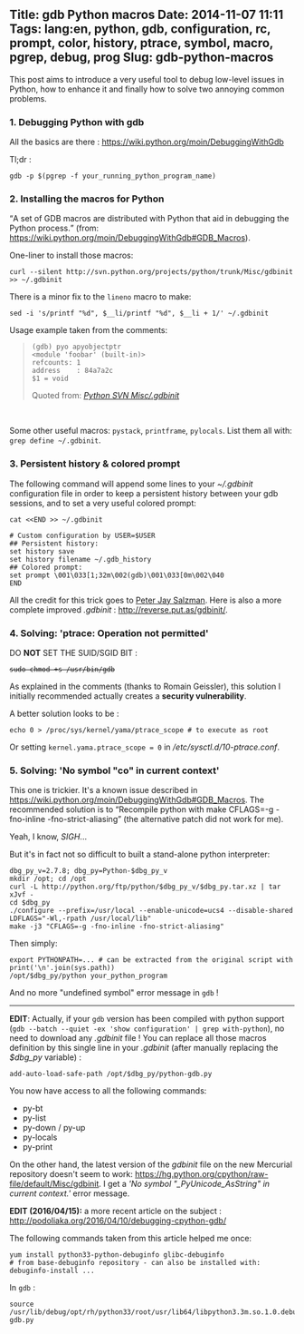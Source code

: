 Title: gdb Python macros
Date: 2014-11-07 11:11
Tags: lang:en, python, gdb, configuration, rc, prompt, color, history, ptrace, symbol, macro, pgrep, debug, prog
Slug: gdb-python-macros
---
This post aims to introduce a very useful tool to debug low-level issues in Python, how to enhance it and finally how to solve two annoying common problems.

### 1. Debugging Python with gdb
All the basics are there : https://wiki.python.org/moin/DebuggingWithGdb

Tl;dr :
```
gdb -p $(pgrep -f your_running_python_program_name)
```

### 2. Installing the macros for Python
<q>A set of GDB macros are distributed with Python that aid in debugging the Python process.</q> (from: https://wiki.python.org/moin/DebuggingWithGdb#GDB_Macros).

One-liner to install those macros:
```
curl --silent http://svn.python.org/projects/python/trunk/Misc/gdbinit >> ~/.gdbinit
```

There is a minor fix to the `lineno` macro to make:
```
sed -i 's/printf "%d", $__li/printf "%d", $__li + 1/' ~/.gdbinit
```

Usage example taken from the comments:

<blockquote>
<pre><code>(gdb) pyo apyobjectptr
&lt;module 'foobar' (built-in)&gt;
refcounts: 1
address    : 84a7a2c
$1 = void
</code></pre>
Quoted from: <cite><a href="http://svn.python.org/projects/python/trunk/Misc/gdbinit">Python SVN Misc/.gdbinit</a></cite>
</blockquote><br>

Some other useful macros: `pystack`, `printframe`, `pylocals`.
List them all with: `grep define ~/.gdbinit`.

### 3. Persistent history & colored prompt
The following command will append some lines to your _~/.gdbinit_ configuration file in order to keep a persistent history between your gdb sessions, and to set a very useful colored prompt:

```
cat <<END >> ~/.gdbinit

# Custom configuration by USER=$USER
## Persistent history:
set history save
set history filename ~/.gdb_history
## Colored prompt:
set prompt \001\033[1;32m\002(gdb)\001\033[0m\002\040
END
```

All the credit for this trick goes to [Peter Jay Salzman](http://web.archive.org/web/20140831120136/http://dirac.org/linux/gdb/03-Initialization,_Listing,_And_Running.php#the%3Ctt%3E.gdbinit%3C/tt%3Efile).
Here is also a more complete improved _.gdbinit_ : http://reverse.put.as/gdbinit/.

### 4. Solving: 'ptrace: Operation not permitted'

DO **NOT** SET THE SUID/SGID BIT :
<pre><code><del style="text-decoration: line-through;">sudo chmod +s /usr/bin/gdb
</del></pre></code>

As explained in the comments (thanks to Romain Geissler), this solution I initially recommended actually creates a **security vulnerability**.

A better solution looks to be :
```
echo 0 > /proc/sys/kernel/yama/ptrace_scope # to execute as root
```

Or setting `kernel.yama.ptrace_scope = 0` in _/etc/sysctl.d/10-ptrace.conf_.

### 5. Solving: 'No symbol "co" in current context'
This one is trickier. It's a known issue described in https://wiki.python.org/moin/DebuggingWithGdb#GDB_Macros. The recommended solution is to <q>Recompile python with make CFLAGS=-g -fno-inline -fno-strict-aliasing</q> (the alternative patch did not work for me).

Yeah, I know, *SIGH*...

But it's in fact not so difficult to built a stand-alone python interpreter:

```
dbg_py_v=2.7.8; dbg_py=Python-$dbg_py_v
mkdir /opt; cd /opt
curl -L http://python.org/ftp/python/$dbg_py_v/$dbg_py.tar.xz | tar xJvf -
cd $dbg_py
./configure --prefix=/usr/local --enable-unicode=ucs4 --disable-shared LDFLAGS="-Wl,-rpath /usr/local/lib"
make -j3 "CFLAGS=-g -fno-inline -fno-strict-aliasing"
```

Then simply:
```
export PYTHONPATH=... # can be extracted from the original script with print('\n'.join(sys.path))
/opt/$dbg_py/python your_python_program
```

And no more "undefined symbol" error message in `gdb` !

<hr>

**EDIT**: Actually, if your `gdb` version has been compiled with python support (`gdb --batch --quiet -ex 'show configuration' | grep with-python`), no need to download any _.gdbinit_ file !
You can replace all those macros definition by this single line in your _.gdbinit_ (after manually replacing the _$dbg\_py_ variable) :
```
add-auto-load-safe-path /opt/$dbg_py/python-gdb.py
```

You now have access to all the following commands:

* py-bt
* py-list
* py-down / py-up
* py-locals
* py-print

On the other hand, the latest version of the _gdbinit_ file on the new Mercurial repository doesn't seem to work: https://hg.python.org/cpython/raw-file/default/Misc/gdbinit.
I get a _'No symbol "\_PyUnicode\_AsString" in current context.'_ error message.

**EDIT (2016/04/15):** a more recent article on the subject : http://podoliaka.org/2016/04/10/debugging-cpython-gdb/

The following commands taken from this article helped me once:
```
yum install python33-python-debuginfo glibc-debuginfo
# from base-debuginfo repository - can also be installed with: debuginfo-install ...
```

In `gdb` :
```
source /usr/lib/debug/opt/rh/python33/root/usr/lib64/libpython3.3m.so.1.0.debug-gdb.py
```
